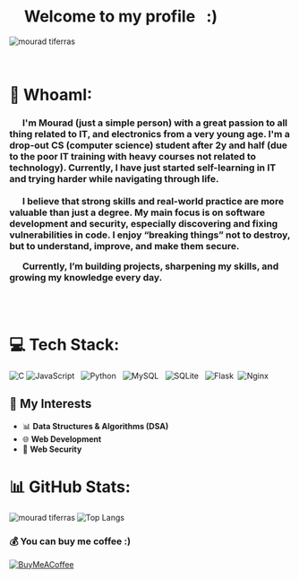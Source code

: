 # &nbsp; &nbsp; Welcome to my profile &nbsp; :)  <br>
<p>
   <img align="center" src="https://media.licdn.com/dms/image/v2/D4E16AQGU2S-83Oxdkw/profile-displaybackgroundimage-shrink_350_1400/B4EZk_xPjjIkAY-/0/1757711498119?e=1760572800&v=beta&t=Ld1QyB3P8T37B3yfzD6mDNYyFR9rN8KXV6eXcm2fUHs" alt="mourad tiferras">
   <br>
</p>
<br>

# 💫 WhoamI: 


<h3>
   
   &nbsp;  &nbsp;  &nbsp; I'm Mourad (just a simple person) with a great passion to all thing related to IT, and electronics from a very young age. I'm a drop-out CS (computer science) student after 2y and half <b> (due to the poor IT training with heavy courses not related to technology)</b>. Currently, I have just started self-learning in IT and trying harder while navigating through life.
   <br>
   <br>
   &nbsp;  &nbsp;  &nbsp; I believe that strong skills and real-world practice are more valuable than just a degree. My main focus is on software development and security, especially discovering and fixing vulnerabilities in code. I enjoy “breaking things” not to destroy, but to understand, improve, and make them secure.

&nbsp;  &nbsp;  &nbsp; Currently, I’m building projects, sharpening my skills, and growing my knowledge every day.
   <br>
</h3>

<br>
<br>


# 💻 Tech Stack:
![C](https://img.shields.io/badge/c-%2300599C.svg?style=for-the-badge&logo=c&logoColor=white) ![JavaScript](https://img.shields.io/badge/javascript-%23323330.svg?style=for-the-badge&logo=javascript&logoColor=%23F7DF1E) &nbsp; ![Python](https://img.shields.io/badge/python-3670A0?style=for-the-badge&logo=python&logoColor=ffdd54) &nbsp; ![MySQL](https://img.shields.io/badge/mysql-4479A1.svg?style=for-the-badge&logo=mysql&logoColor=white) &nbsp; ![SQLite](https://img.shields.io/badge/sqlite-%2307405e.svg?style=for-the-badge&logo=sqlite&logoColor=white) &nbsp; ![Flask](https://img.shields.io/badge/flask-%23000.svg?style=for-the-badge&logo=flask&logoColor=white)&nbsp; ![Nginx](https://img.shields.io/badge/nginx-%23009639.svg?style=for-the-badge&logo=nginx&logoColor=white)

## 🚀 My Interests

- 📊 **Data Structures & Algorithms (DSA)**
- 🌐 **Web Development**
- 🔐 **Web Security** 


# 📊 GitHub Stats:
<img align="left" src="https://pbs.twimg.com/media/EQ4qWwHWkAAJdTr.jpg" alt="mourad tiferras">

![Top Langs](https://github-readme-stats.vercel.app/api/top-langs/?username=Mourad-Tiferras&hide_progress=true&layout=donut-vertical)


### 💰 You can buy me coffee :)
  [![BuyMeACoffee](https://img.shields.io/badge/Buy%20Me%20a%20Coffee-ffdd00?style=for-the-badge&logo=buy-me-a-coffee&logoColor=black)](https://buymeacoffee.com/ph4nt0m)
